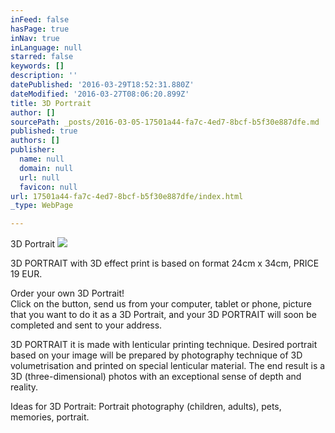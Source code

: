 ```yaml
---
inFeed: false
hasPage: true
inNav: true
inLanguage: null
starred: false
keywords: []
description: ''
datePublished: '2016-03-29T18:52:31.880Z'
dateModified: '2016-03-27T08:06:20.899Z'
title: 3D Portrait
author: []
sourcePath: _posts/2016-03-05-17501a44-fa7c-4ed7-8bcf-b5f30e887dfe.md
published: true
authors: []
publisher:
  name: null
  domain: null
  url: null
  favicon: null
url: 17501a44-fa7c-4ed7-8bcf-b5f30e887dfe/index.html
_type: WebPage

---
```

3D Portrait
![](https://the-grid-user-content.s3-us-west-2.amazonaws.com/ece653a3-67a0-40c6-9873-0e63bdb2b66b.gif)

3D PORTRAIT with 3D effect print is based on format 24cm x 34cm, 
PRICE 19 EUR.

Order your own 3D Portrait!  
Click on the button, send us from your computer, tablet or phone, picture that you want to do it as a 3D Portrait, and your 3D PORTRAIT will soon be completed and sent to your address.

3D PORTRAIT it is made with lenticular printing technique. Desired portrait based on your image will be prepared by photography technique of 3D volumetrisation and printed on special lenticular material. The end result is a 3D (three-dimensional) photos with an exceptional sense of depth and reality.
  
Ideas for 3D Portrait: Portrait photography (children, adults), pets, memories, portrait.